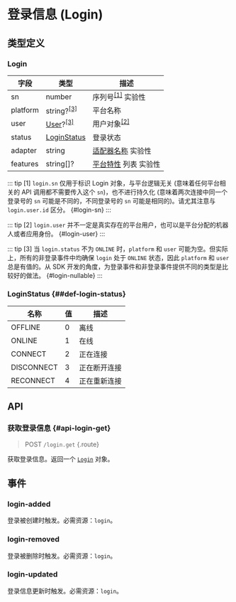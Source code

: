 # 登录信息 (Login)

## 类型定义

### Login

| 字段 | 类型 | 描述 |
| --- | --- | --- |
| sn | number | 序列号<sup>[[1]](#login-sn)</sup> <badge type="warning">实验性</badge> |
| platform | string?<sup>[[3]](#login-nullable)</sup> | 平台名称 |
| user | [User](./user.md)?<sup>[[3]](#login-nullable)</sup> | 用户对象<sup>[[2]](#login-user)</sup> |
| status | [LoginStatus](#def-login-status) | 登录状态 |
| adapter | string | [适配器名称](../advanced/internal.md#platform-adapter) <badge type="warning">实验性</badge> |
| features | string[]? | [平台特性](../protocol/api.md#platform-features) 列表 <badge type="warning">实验性</badge> |

::: tip
[1] `login.sn` 仅用于标识 Login 对象，与平台逻辑无关 (意味着任何平台相关的 API 调用都不需要传入这个 `sn`)，也不进行持久化 (意味着两次连接中同一个登录号的 `sn` 可能是不同的，不同登录号的 `sn` 可能是相同的)。请尤其注意与 `login.user.id` 区分。 {#login-sn}
:::

::: tip
[2] `login.user` 并不一定是真实存在的平台用户，也可以是平台分配的机器人或者应用身份。 {#login-user}
:::

::: tip
[3] 当 `login.status` 不为 `ONLINE` 时，`platform` 和 `user` 可能为空。但实际上，所有的非登录事件中均确保 `login` 处于 `ONLINE` 状态，因此 `platform` 和 `user` 总是有值的。从 SDK 开发的角度，为登录事件和非登录事件提供不同的类型是比较好的做法。 {#login-nullable}
:::

### LoginStatus {##def-login-status}

| 名称 | 值 | 描述 |
| --- | --- | --- |
| OFFLINE | 0 | 离线 |
| ONLINE | 1 | 在线 |
| CONNECT | 2 | 正在连接 |
| DISCONNECT | 3 | 正在断开连接 |
| RECONNECT | 4 | 正在重新连接 |

## API

### 获取登录信息 {#api-login-get}

> <badge>POST</badge> `/login.get` {.route}

获取登录信息。返回一个 [`Login`](#login) 对象。

## 事件

### login-added

登录被创建时触发。必需资源：`login`。

### login-removed

登录被删除时触发。必需资源：`login`。

### login-updated

登录信息更新时触发。必需资源：`login`。

